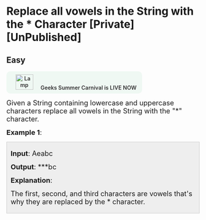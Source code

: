 # Replace all vowels in the String with the * Character [Private][UnPublished]
## Easy 
<div class="problem-statement">
                <p><a onclick="gtagHelperFunction('clickopen','salesevent_gsc_problemspage_promobanner')" href="https://practice.geeksforgeeks.org/summer-carnival-2022?utm_source=practiceproblems&amp;utm_medium=problemspromobanner&amp;utm_campaign=gsc22" target="_blank"></a></p><div style="margin: 14px 0px !important;" class="row"><a onclick="gtagHelperFunction('clickopen','salesevent_gsc_problemspage_promobanner')" href="https://practice.geeksforgeeks.org/summer-carnival-2022?utm_source=practiceproblems&amp;utm_medium=problemspromobanner&amp;utm_campaign=gsc22" target="_blank">             <div class="col-md-12" style="cursor:pointer;background: #EFF8F3 0% 0% no-repeat padding-box; display: flex; align-items: center; position:                 relative; padding: 1.5%; border-radius: 10px; display: inline-block; text-align: center; font-weight: 600; color: #333"> <img src="https://media.geeksforgeeks.org/img-practice/gcs2022thumbnail-1649059370.png" alt="Lamp" width="46" height="40" style="background: transparent 0% 0% no-repeat padding-box;opacity: 1; margin: 0 16px;" class="img-responsive"> Geeks Summer Carnival is LIVE NOW &nbsp; <i class="fa fa-external-link" aria-hidden="true"></i> </div></a></div><p><span style="font-size:18px">Given a String containing lowercase and uppercase characters replace all vowels in the String with the "*" character.</span></p>

<p><span style="font-size:18px"><strong>Example 1</strong>:</span></p>

<div style="background:#eee;border:1px solid #ccc;padding:5px 10px;">
<p><span style="font-size:18px"><strong>Input</strong>: Aeabc</span></p>

<p><span style="font-size:18px"><strong>Output</strong>: ***bc</span></p>

<p><span style="font-size:18px"><strong>Explanation</strong>:&nbsp;</span></p>

<p><span style="font-size:18px">The first, second, and third characters are vowels that's why they are replaced by the * character.</span></p>
</div>
 <p></p>
            </div>